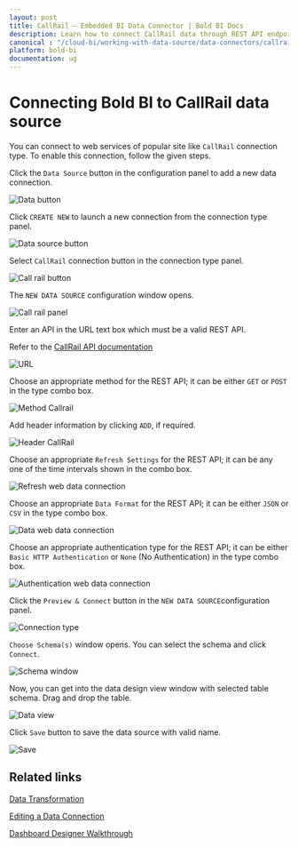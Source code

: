 ```yaml
---
layout: post
title: CallRail – Embedded BI Data Connector | Bold BI Docs
description: Learn how to connect CallRail data through REST API endpoint with Bold BI Embedded and create data source for dashboard configuration.
canonical : "/cloud-bi/working-with-data-source/data-connectors/callrail/"
platform: bold-bi
documentation: ug
---
```


# Connecting Bold BI to CallRail data source

  You can connect to web services of popular site like `CallRail` connection type. To enable this connection, follow the given steps.
  
  Click the `Data Source` button in the configuration panel to add a new data connection.
   
   ![Data button](/static/assets/embedded/working-with-datasource/data-connectors/images/common/DataSourcesIcon.png)
   
   Click `CREATE NEW` to launch a new connection from the connection type panel. 
   
   ![Data source button](/static/assets/embedded/working-with-datasource/data-connectors/images/common/datasourcebutton.png)
  
  Select `CallRail` connection button in the connection type panel.

  ![Call rail button](/static/assets/embedded/working-with-datasource/data-connectors/images/call-rail/callrail_button.png)

  The `NEW DATA SOURCE` configuration window opens.

  ![Call rail panel](/static/assets/embedded/working-with-datasource/data-connectors/images/call-rail/callrail_panel.png)

  Enter an API in the URL text box which must be a valid REST API.

  Refer to the [CallRail API documentation](https://apidocs.callrail.com/)

  ![URL](/static/assets/embedded/working-with-datasource/data-connectors/images/call-rail/URL_callrail.png)

  Choose an appropriate method for the REST API; it can be either `GET` or `POST` in the type combo box.

  ![Method Callrail](/static/assets/embedded/working-with-datasource/data-connectors/images/call-rail/Method_callrail.png)

  Add header information by clicking `ADD`, if required.

  ![Header CallRail](/static/assets/embedded/working-with-datasource/data-connectors/images/call-rail/Header_callrail.png)
  
  Choose an appropriate `Refresh Settings` for the REST API; it can be any one of the time intervals shown in the combo box.

  ![Refresh web data connection](/static/assets/embedded/working-with-datasource/data-connectors/images/call-rail/Refresh_webdataconnection.png)

  Choose an appropriate `Data Format` for the REST API; it can be either `JSON` or `CSV` in the type combo box.

  ![Data web data connection](/static/assets/embedded/working-with-datasource/data-connectors/images/call-rail/Data_webdataconnection.png)

  Choose an appropriate authentication type for the REST API; it can be either `Basic HTTP Authentication` or `None` (No Authentication) in the type combo box.

  ![Authentication web data connection](/static/assets/embedded/working-with-datasource/data-connectors/images/call-rail/Authentication_webdataconnection.png)
  
  Click the `Preview & Connect` button in the `NEW DATA SOURCE`configuration panel. 
  
  ![Connection type](/static/assets/embedded/working-with-datasource/data-connectors/images/call-rail/callrail_connectiontype.png)

  `Choose Schema(s)` window opens. You can select the schema and click `Connect`.
  
  ![Schema window](/static/assets/embedded/working-with-datasource/data-connectors/images/call-rail/asknicelyschemawindow.png)
  
  Now, you can get into the data design view window with selected table schema. Drag and drop the table.
  
  ![Data view](/static/assets/embedded/working-with-datasource/data-connectors/images/call-rail/dataview_asknicely.png)

  Click `Save` button to save the data source with valid name.

   ![Save](/static/assets/embedded/working-with-datasource/data-connectors/images/call-rail/save_asknicely.png)

## Related links

[Data Transformation](/embedded-bi/working-with-data-source/transforming-data/joining-table/)

[Editing a Data Connection](/embedded-bi/working-with-data-source/editing-a-data-connection/)   

[Dashboard Designer Walkthrough](/embedded-bi/getting-started/bold-bi-walk-through/)

  







  
































